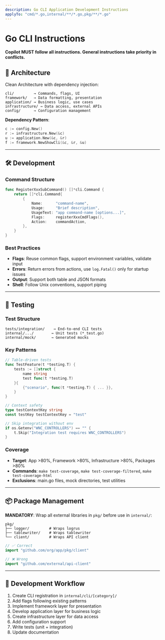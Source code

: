 ```yaml
---
description: Go CLI Application Development Instructions
applyTo: "cmd/*.go,internal/**/*.go,pkg/**/*.go"
---
```


# Go CLI Instructions

**Copilot MUST follow all instructions. General instructions take priority in conflicts.**

## 🎯 Architecture

Clean Architecture with dependency injection:

```
cli/         → Commands, flags, UI
framework/   → Data formatting, presentation
application/ → Business logic, use cases
infrastructure/ → Data access, external APIs
config/      → Configuration management
```

**Dependency Pattern**:

```go
c := config.New()
r := infrastructure.New(&c)
u := application.New(&c, &r)
f := framework.NewShowCli(&c, &r, &u)
```

---

## 🛠️ Development

### Command Structure

```go
func RegisterXxxSubCommand() []*cli.Command {
    return []*cli.Command{
        {
            Name:      "command-name",
            Usage:     "Brief description",
            UsageText: "app command-name [options...]",
            Flags:     registerXxxCmdFlags(),
            Action:    commandAction,
        },
    }
}
```

### Best Practices

- **Flags**: Reuse common flags, support environment variables, validate input
- **Errors**: Return errors from actions, use `log.Fatal()` only for startup issues
- **Output**: Support both table and JSON formats
- **Shell**: Follow Unix conventions, support piping

---

## 🧪 Testing

### Test Structure

```
tests/integration/    → End-to-end CLI tests
internal/.../        → Unit tests (*_test.go)
internal/mock/       → Generated mocks
```

### Key Patterns

```go
// Table-driven tests
func TestFeature(t *testing.T) {
    tests := []struct {
        name string
        test func(t *testing.T)
    }{
        {"scenario", func(t *testing.T) { ... }},
    }
}

// Context safety
type testContextKey string
const testKey testContextKey = "test"

// Skip integration without env
if os.Getenv("WNC_CONTROLLERS") == "" {
    t.Skip("Integration test requires WNC_CONTROLLERS")
}
```

### Coverage

- **Target**: App >80%, Framework >80%, Infrastructure >80%, Packages >80%
- **Commands**: `make test-coverage`, `make test-coverage-filtered`, `make test-coverage-html`
- **Exclusions**: main.go files, mock directories, test utilities

---

## 📦 Package Management

**MANDATORY**: Wrap all external libraries in `pkg/` before use in `internal/`:

```
pkg/
├── logger/         # Wraps logrus
├── tablewriter/    # Wraps tablewriter
└── client/         # Wraps API client
```

```go
// ✅ Correct
import "github.com/org/app/pkg/client"

// ❌ Wrong
import "github.com/external/api-client"
```

---

## 🚀 Development Workflow

1. Create CLI registration in `internal/cli/[category]/`
2. Add flags following existing patterns
3. Implement framework layer for presentation
4. Develop application layer for business logic
5. Create infrastructure layer for data access
6. Add configuration support
7. Write tests (unit + integration)
8. Update documentation
